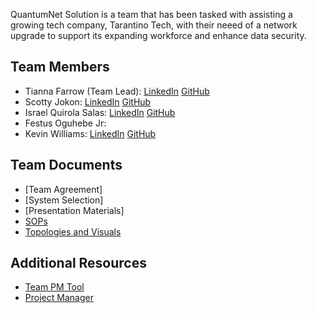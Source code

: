 QuantumNet Solution is a team that has been tasked with assisting a growing tech company, Tarantino Tech, with their neeed of a network upgrade to support its expanding workforce and enhance data security. 


## Team Members 
- Tianna Farrow (Team Lead): [LinkedIn](https://www.linkedin.com/in/tianna-farrow) [GitHub](https://github.com/raqueltianna)
- Scotty Jokon: [LinkedIn](https://www.linkedin.com/in/scottyjokon/) [GitHub](https://github.com/SteezyLoh)
- Israel Quirola Salas: [LinkedIn](https://www.linkedin.com/in/israelquirola/) [GitHub](https://github.com/israelqui)
- Festus Oguhebe Jr:
- Kevin Williams: [LinkedIn](https://www.linkedin.com/in/kevin-williams26) [GitHub](https://github.com/kevwill1992)

## Team Documents 
- [Team Agreement]
- [System Selection]
- [Presentation Materials]
- [SOPs](https://github.com/Quantumnetsolutions/SOPs/blob/main/README.md)
- [Topologies and Visuals](https://github.com/Quantumnetsolutions/Visuals)

## Additional Resources 
- [Team PM Tool](https://app.slack.com/huddle/T039KG69K/C06AFKZ32P6)
- [Project Manager](https://github.com/orgs/Quantumnetsolutions/projects/1)
  
